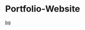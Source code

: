 # Portfolio-Website

[bg](https://user-images.githubusercontent.com/61661064/161703407-36c97396-09aa-45f0-a968-a0527ee21973.jpg)
